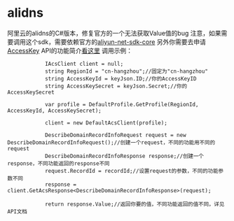 # alidns
阿里云的alidns的C#版本，修复官方的一个无法获取Value值的bug
注意，如果需要调用这个sdk，需要依赖官方的[aliyun-net-sdk-core](https://github.com/aliyun/aliyun-openapi-net-sdk)
另外你需要去申请[AccessKey](https://ak-console.aliyun.com/#/accesskey)
API的功能简介[看这里](https://help.aliyun.com/document_detail/29740.html?spm=5176.doc29739.6.129.jtR9JZ)
调用示例：
```
            IAcsClient client = null;
            string RegionId = "cn-hangzhou";//固定为"cn-hangzhou"
            string AccessKeyId = keyJson.ID;//你的AccessKeyID
            string AccessKeySecret = keyJson.Secret;//你的AccessKeySecret

            var profile = DefaultProfile.GetProfile(RegionId, AccessKeyId, AccessKeySecret);

            client = new DefaultAcsClient(profile);

            DescribeDomainRecordInfoRequest request = new DescribeDomainRecordInfoRequest();//创建一个request，不同的功能用不同的request
            DescribeDomainRecordInfoResponse response;//创建一个response，不同功能返回的response不同
            request.RecordId = recordId;//设置request的参数，不同的功能参数不同
            response = client.GetAcsResponse<DescribeDomainRecordInfoResponse>(request);

            return response.Value;//返回你要的值，不同功能返回的值不同，详见API文档
```
